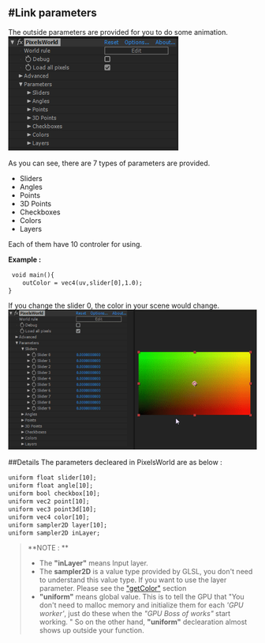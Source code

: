 #Link parameters
---
The outside parameters are provided for you to do some animation. 
<br>
![Parameters](parameters.png)

As you can see, there are 7 types of parameters are provided. 
- Sliders
- Angles
- Points
- 3D Points
- Checkboxes
- Colors
- Layers

Each of them have 10 controler for using. 

**Example :**
```glsl:link_slider.shader
 void main(){
    outColor = vec4(uv,slider[0],1.0);
}
```
 If you change the slider 0, the color in your scene would change.
<br>
![uvslider](uvslider.gif)
 


##Details
The  parameters decleared in PixelsWorld are as below : 
```glsl:parameters.shader
uniform float slider[10];
uniform float angle[10];
uniform bool checkbox[10];
uniform vec2 point[10];
uniform vec3 point3d[10];
uniform vec4 color[10];
uniform sampler2D layer[10];
uniform sampler2D inLayer;
```
> **NOTE : **
> - The **"inLayer"** means Input layer. 
> - The **sampler2D** is a value type provided by GLSL, you don't need to understand this value type. If you want to use the layer parameter. Please see the ["getColor"](getColor.md) section
> - **"uniform"** means global value. This is to tell the GPU that "You don't need to malloc memory and initialize them for each *'GPU worker'*, just do these when the *"GPU Boss of works"* start working. " So on the other hand, **"uniform"** declearation almost shows up outside your function. 
